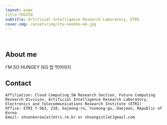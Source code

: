 ```yaml
---
layout: page
title:YOUJIN
subtitle: Artificial Intelligence Research Laboratory, ETRI
cover-img: /assets/img/itu-seokho-m4.jpg
---
```


<br/>

## About me
I'M SO HUNGEY ISG
밥 먹어야지

## Contact

```
Affiliation: Cloud Computing SW Research Section, Future Computing Research Division, Artificial Intelligence Research Laboratory, Electronics and Telecommunications Research Institute (ETRI)
Office: ETRI 7-563, 218, Gajeong-ro, Yuseong-gu, Daejeon, Republic of Korea
Email: shsonkorea[at]etri.re.kr or shsongist[at]gmail.com
```
